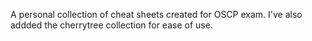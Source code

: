 A personal collection of cheat sheets created for OSCP exam.
I've also addded the cherrytree collection for ease of use.
